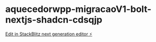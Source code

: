 # aquecedorwpp-migracaoV1-bolt-nextjs-shadcn-cdsqjp

[Edit in StackBlitz next generation editor ⚡️](https://stackblitz.com/~/github.com/gustavocs97/aquecedorwpp-migracaoV1-bolt-nextjs-shadcn-cdsqjp)